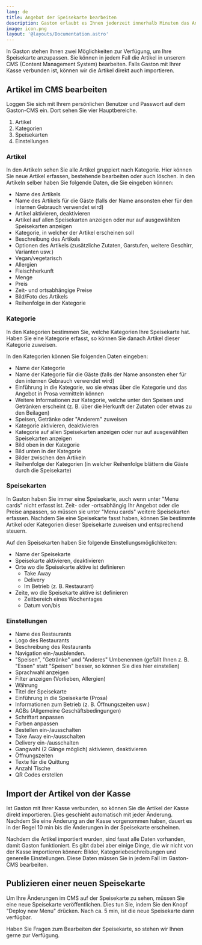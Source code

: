 ```yaml
---
lang: de
title: Angebot der Speisekarte bearbeiten
description: Gaston erlaubt es Ihnen jederzeit innerhalb Minuten das Angebot auf Ihrer Speisekarte selber anzupassen. So können Sie Speisen und Getränke erfassen, anpassen oder auch entfernen. Wie dies im Detail geht, erfahre Sie hier.
image: icon.png
layout: '@layouts/Documentation.astro'
---
```


In Gaston stehen Ihnen zwei Möglichkeiten zur Verfügung, um Ihre Speisekarte anzupassen. Sie können in jedem Fall die Artikel in unserem CMS (Content Management System) bearbeiten. Falls Gaston mit Ihrer Kasse verbunden ist, können wir die Artikel direkt auch importieren.

## Artikel im CMS bearbeiten

Loggen Sie sich mit Ihrem persönlichen Benutzer und Passwort auf dem Gaston-CMS ein. Dort sehen Sie vier Hauptbereiche.

1. Artikel
2. Kategorien
3. Speisekarten
4. Einstellungen

### Artikel

In den Artikeln sehen Sie alle Artikel gruppiert nach Kategorie. Hier können Sie neue Artikel erfassen, bestehende bearbeiten oder auch löschen. In den Artikeln selber haben Sie folgende Daten, die Sie eingeben können:

- Name des Artikels
- Name des Artikels für die Gäste (falls der Name ansonsten eher für den internen Gebrauch verwendet wird)
- Artikel aktivieren, deaktivieren
- Artikel auf allen Speisekarten anzeigen oder nur auf ausgewählten Speisekarten anzeigen
- Kategorie, in welcher der Artikel erscheinen soll
- Beschreibung des Artikels
- Optionen des Artikels (zusätzliche Zutaten, Garstufen, weitere Geschirr, Varianten usw.)
- Vegan/vegetarisch
- Allergien
- Fleischherkunft
- Menge
- Preis
- Zeit- und ortsabhängige Preise
- Bild/Foto des Artikels
- Reihenfolge in der Kategorie

### Kategorie

In den Kategorien bestimmen Sie, welche Kategorien Ihre Speisekarte hat. Haben Sie eine Kategorie erfasst, so können Sie danach Artikel dieser Kategorie zuweisen. 

In den Kategorien können Sie folgenden Daten eingeben:

- Name der Kategorie
- Name der Kategorie für die Gäste (falls der Name ansonsten eher für den internen Gebrauch verwendet wird)
- Einführung in die Kategorie, wo sie etwas über die Kategorie und das Angebot in Prosa vermitteln können
- Weitere Informationen zur Kategorie, welche unter den Speisen und Getränken erscheint (z. B. über die Herkunft der Zutaten oder etwas zu den Beilagen)
- Speisen, Getränke oder "Anderem" zuweisen
- Kategorie aktivieren, deaktivieren
- Kategorie auf allen Speisekarten anzeigen oder nur auf ausgewählten Speisekarten anzeigen
- Bild oben in der Kategorie
- Bild unten in der Kategorie
- Bilder zwischen den Artikeln
- Reihenfolge der Kategorien (in welcher Reihenfolge blättern die Gäste durch die Speisekarte)

### Speisekarten

In Gaston haben Sie immer eine Speisekarte, auch wenn unter "Menu cards" nicht erfasst ist. Zeit- oder -ortsabhängig Ihr Angebot oder die Preise anpassen, so müssen sie unter "Menu cards" weitere Speisekarten erfassen. Nachdem Sie eine Speisekarte fasst haben, können Sie bestimmte Artikel oder Kategorien dieser Speisekarte zuweisen und entsprechend steuern.

Auf den Speisekarten haben Sie folgende Einstellungsmöglichkeiten:

- Name der Speisekarte
- Speisekarte aktivieren, deaktivieren
- Orte wo die Speisekarte aktive ist definieren
  - Take Away
  - Delivery
  - Im Betrieb (z. B. Restaurant)
- Zeite, wo die Speisekarte aktive ist definieren
  - Zeitbereich eines Wochentages
  - Datum von/bis

### Einstellungen

- Name des Restaurants
- Logo des Restaurants
- Beschreibung des Restaurants
- Navigation ein-/ausblenden.
- "Speisen", "Getränke" und "Anderes" Umbenennen (gefällt Ihnen z. B. "Essen" statt "Speisen" besser, so können Sie dies hier einstellen)
- Sprachwahl anzeigen
- Filter anzeigen (Vorlieben, Allergien)
- Währung
- Titel der Speisekarte
- Einführung in die Speisekarte (Prosa)
- Informationen zum Betrieb (z. B. Öffnungszeiten usw.)
- AGBs (Allgemeine Geschäftsbedingungen)
- Schriftart anpassen
- Farben anpassen
- Bestellen ein-/ausschalten
- Take Away ein-/ausschalten
- Delivery ein-/ausschalten
- Gangwahl (2 Gänge möglich) aktivieren, deaktivieren
- Öffnungszeiten
- Texte für die Quittung
- Anzahl Tische
- QR Codes erstellen

## Import der Artikel von der Kasse

Ist Gaston mit Ihrer Kasse verbunden, so können Sie die Artikel der Kasse direkt importieren. Dies geschieht automatisch mit jeder Änderung. Nachdem Sie eine Änderung an der Kasse vorgenommen haben, dauert es in der Regel 10 min bis die Änderungen in der Speisekarte erscheinen.

Nachdem die Artikel importiert wurden, sind fasst alle Daten vorhanden, damit Gaston funktioniert. Es gibt dabei aber einige Dinge, die wir nicht von der Kasse importieren können: Bilder, Kategoriebeschreibungen und generelle Einstellungen. Diese Daten müssen Sie in jedem Fall im Gaston-CMS bearbeiten.

## Publizieren einer neuen Speisekarte

Um Ihre Änderungen im CMS auf der Speisekarte zu sehen, müssen Sie eine neue Speisekarte veröffentlichen. Dies tun Sie, indem Sie den Knopf "Deploy new Menu" drücken. Nach ca. 5 min, ist die neue Speisekarte dann verfügbar.

Haben Sie Fragen zum Bearbeiten der Speisekarte, so stehen wir Ihnen gerne zur Verfügung.
